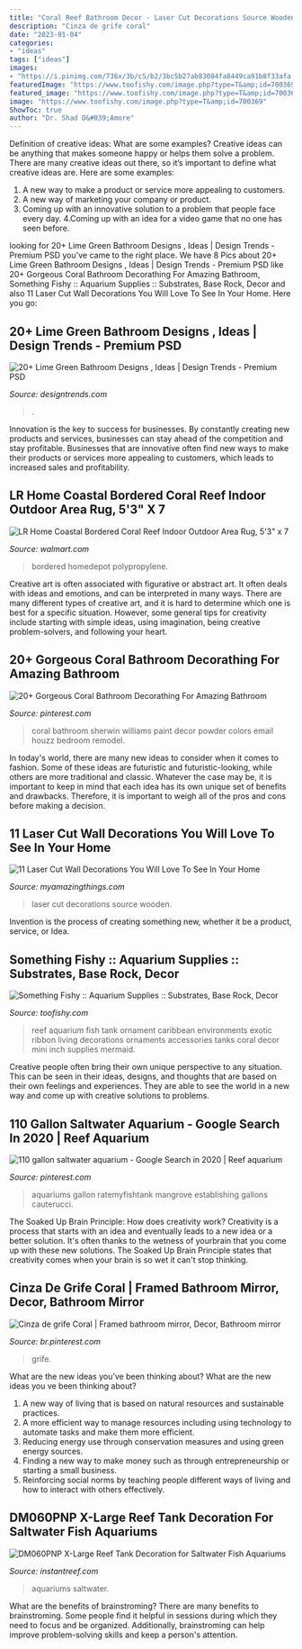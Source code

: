 ```yaml
---
title: "Coral Reef Bathroom Decor - Laser Cut Decorations Source Wooden"
description: "Cinza de grife coral"
date: "2023-01-04"
categories:
- "ideas"
tags: ["ideas"]
images:
- "https://i.pinimg.com/736x/3b/c5/b2/3bc5b27ab83084fa8449ca91b8f33afa.jpg"
featuredImage: "https://www.toofishy.com/image.php?type=T&amp;id=700369"
featured_image: "https://www.toofishy.com/image.php?type=T&amp;id=700369"
image: "https://www.toofishy.com/image.php?type=T&amp;id=700369"
ShowToc: true
author: "Dr. Shad D&#039;Amore"
---
```



Definition of creative ideas: What are some examples?
Creative ideas can be anything that makes someone happy or helps them solve a problem. There are many creative ideas out there, so it’s important to define what creative ideas are. Here are some examples:
1. A new way to make a product or service more appealing to customers.
2. A new way of marketing your company or product.
3. Coming up with an innovative solution to a problem that people face every day.
4.Coming up with an idea for a video game that no one has seen before.

	

		
looking for 20+ Lime Green Bathroom Designs , Ideas | Design Trends - Premium PSD you've came to the right place. We have 8 Pics about 20+ Lime Green Bathroom Designs , Ideas | Design Trends - Premium PSD like 20+ Gorgeous Coral Bathroom Decorathing For Amazing Bathroom, Something Fishy :: Aquarium Supplies :: Substrates, Base Rock, Decor and also 11 Laser Cut Wall Decorations You Will Love To See In Your Home. Here you go:
		
    
## 20+ Lime Green Bathroom Designs , Ideas | Design Trends - Premium PSD

<img loading=lazy src="https://images.designtrends.com/wp-content/uploads/2016/07/19160511/pink-and-green-bathroom-decor.jpg" onerror="this.onerror=null;this.src='https://tse1.mm.bing.net/th?id=OIP.0nvsqiGc-1x0bcACiUZ-iAHaE8&amp;pid=15.1';" alt="20+ Lime Green Bathroom Designs , Ideas | Design Trends - Premium PSD">

_Source: designtrends.com_

>. 

	

Innovation is the key to success for businesses. By constantly creating new products and services, businesses can stay ahead of the competition and stay profitable. Businesses that are innovative often find new ways to make their products or services more appealing to customers, which leads to increased sales and profitability.

    
## LR Home Coastal Bordered Coral Reef Indoor Outdoor Area Rug, 5&#039;3&quot; X 7

<img loading=lazy src="https://i5.walmartimages.com/asr/0c8721be-30b7-49b4-9cc6-33de327eb32d.bf4df4d51b676da6249431928abe83f7.jpeg" onerror="this.onerror=null;this.src='https://tse4.mm.bing.net/th?id=OIP.zoB9WqSK_WAgwx8YFe8koAHaHa&amp;pid=15.1';" alt="LR Home Coastal Bordered Coral Reef Indoor Outdoor Area Rug, 5&#039;3&quot; x 7">

_Source: walmart.com_

>bordered homedepot polypropylene. 

	

Creative art is often associated with figurative or abstract art. It often deals with ideas and emotions, and can be interpreted in many ways. There are many different types of creative art, and it is hard to determine which one is best for a specific situation. However, some general tips for creativity include starting with simple ideas, using imagination, being creative problem-solvers, and following your heart.

    
## 20+ Gorgeous Coral Bathroom Decorathing For Amazing Bathroom

<img loading=lazy src="https://i.pinimg.com/736x/3b/c5/b2/3bc5b27ab83084fa8449ca91b8f33afa.jpg" onerror="this.onerror=null;this.src='https://tse1.mm.bing.net/th?id=OIP.6LhGh0FcDF6G22-kjQP1FAHaJ3&amp;pid=15.1';" alt="20+ Gorgeous Coral Bathroom Decorathing For Amazing Bathroom">

_Source: pinterest.com_

>coral bathroom sherwin williams paint decor powder colors email houzz bedroom remodel. 

	

In today's world, there are many new ideas to consider when it comes to fashion. Some of these ideas are futuristic and futuristic-looking, while others are more traditional and classic. Whatever the case may be, it is important to keep in mind that each idea has its own unique set of benefits and drawbacks. Therefore, it is important to weigh all of the pros and cons before making a decision.

    
## 11 Laser Cut Wall Decorations You Will Love To See In Your Home

<img loading=lazy src="http://myamazingthings.com/wp-content/uploads/2017/01/Joshua-Abarbanel-wooden-coral-reef-1-1020x610.jpg" onerror="this.onerror=null;this.src='https://tse1.mm.bing.net/th?id=OIP.BmEvO5pTiQVDrjIRoBhmmwHaEb&amp;pid=15.1';" alt="11 Laser Cut Wall Decorations You Will Love To See In Your Home">

_Source: myamazingthings.com_

>laser cut decorations source wooden. 

	

Invention is the process of creating something new, whether it be a product, service, or Idea.

    
## Something Fishy :: Aquarium Supplies :: Substrates, Base Rock, Decor

<img loading=lazy src="https://www.toofishy.com/image.php?type=T&amp;id=700369" onerror="this.onerror=null;this.src='https://tse3.mm.bing.net/th?id=OIP.vf8RpYLgtc9DQ5o1ANS5PQHaGs&amp;pid=15.1';" alt="Something Fishy :: Aquarium Supplies :: Substrates, Base Rock, Decor">

_Source: toofishy.com_

>reef aquarium fish tank ornament caribbean environments exotic ribbon living decorations ornaments accessories tanks coral decor mini inch supplies mermaid. 

	

Creative people often bring their own unique perspective to any situation. This can be seen in their ideas, designs, and thoughts that are based on their own feelings and experiences. They are able to see the world in a new way and come up with creative solutions to problems.

    
## 110 Gallon Saltwater Aquarium - Google Search In 2020 | Reef Aquarium

<img loading=lazy src="https://i.pinimg.com/736x/9c/84/ad/9c84add38ad8507a0a0cf9e4cab0b192.jpg" onerror="this.onerror=null;this.src='https://tse2.mm.bing.net/th?id=OIP.rA8KDpLW-oRMWOGZsjlThgHaE-&amp;pid=15.1';" alt="110 gallon saltwater aquarium - Google Search in 2020 | Reef aquarium">

_Source: pinterest.com_

>aquariums gallon ratemyfishtank mangrove establishing gallons cauterucci. 

	

The Soaked Up Brain Principle: How does creativity work?
Creativity is a process that starts with an idea and eventually leads to a new idea or a better solution. It's often thanks to the wetness of yourbrain that you come up with these new solutions. The Soaked Up Brain Principle states that creativity comes when your brain is so wet it can't stop thinking.

    
## Cinza De Grife Coral | Framed Bathroom Mirror, Decor, Bathroom Mirror

<img loading=lazy src="https://i.pinimg.com/736x/9c/95/65/9c956551321e29fe448ec22d56b231ea.jpg" onerror="this.onerror=null;this.src='https://tse2.mm.bing.net/th?id=OIP.Z3KX-BXT-adviu799IIwwwHaFi&amp;pid=15.1';" alt="Cinza de grife Coral | Framed bathroom mirror, Decor, Bathroom mirror">

_Source: br.pinterest.com_

>grife. 

	

What are the new ideas you’ve been thinking about?
What are the new ideas you ve been thinking about? 

1. A new way of living that is based on natural resources and sustainable practices. 
2. A more efficient way to manage resources including using technology to automate tasks and make them more efficient. 
3. Reducing energy use through conservation measures and using green energy sources. 
4. Finding a new way to make money such as through entrepreneurship or starting a small business. 
5. Reinforcing social norms by teaching people different ways of living and how to interact with others effectively.

    
## DM060PNP X-Large Reef Tank Decoration For Saltwater Fish Aquariums

<img loading=lazy src="https://cdn.shopify.com/s/files/1/0017/5177/7350/products/dm060pnp-reef-tank-decoration-for-saltwater-fish-aquariums-06_1024x1024@2x.jpg?v=1534731455" onerror="this.onerror=null;this.src='https://tse1.mm.bing.net/th?id=OIP.Yc8aTyVfC9abTvA-foWkEQHaHa&amp;pid=15.1';" alt="DM060PNP X-Large Reef Tank Decoration for Saltwater Fish Aquariums">

_Source: instantreef.com_

>aquariums saltwater. 

	

What are the benefits of brainstroming?
There are many benefits to brainstroming. Some people find it helpful in sessions during which they need to focus and be organized. Additionally, brainstroming can help improve problem-solving skills and keep a person's attention.

